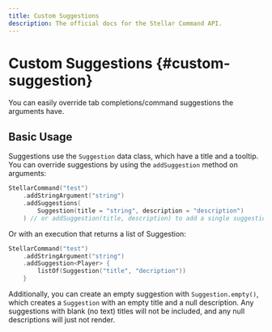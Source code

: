 ```yaml
---
title: Custom Suggestions
description: The official docs for the Stellar Command API.
---
```


# Custom Suggestions {#custom-suggestion}

You can easily override tab completions/command suggestions the arguments have.

## Basic Usage

Suggestions use the `Suggestion` data class, which have a title and a tooltip. You can override suggestions by using the `addSuggestion` method on arguments:

```kotlin
StellarCommand("test")
    .addStringArgument("string")
    .addSuggestions(
        Suggestion(title = "string", description = "description")
    ) // or addSuggestion(title, description) to add a single suggestion
```

Or with an execution that returns a list of Suggestion:

```kotlin
StellarCommand("test")
    .addStringArgument("string")
    .addSuggestion<Player> {
        listOf(Suggestion("title", "decription"))
    }
```

Additionally, you can create an empty suggestion with `Suggestion.empty()`, which creates a `Suggestion` with an empty title and a null description. Any suggestions with blank (no text) titles will not be included, and any null descriptions will just not render.